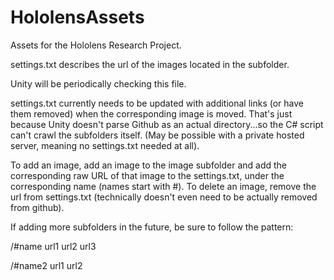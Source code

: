 # HololensAssets

Assets for the Hololens Research Project.

settings.txt describes the url of the images located in the subfolder.

Unity will be periodically checking this file.

settings.txt currently needs to be updated with additional links (or have them removed) when the corresponding image is moved. That's just because Unity doesn't parse Github as an actual directory...so the C# script can't crawl the subfolders itself. (May be possible with a private hosted server, meaning no settings.txt needed at all).

To add an image, add an image to the image subfolder and add the corresponding raw URL of that image to the settings.txt, under the corresponding name (names start with #). To delete an image, remove the url from settings.txt (technically doesn't even need to be actually removed from github).

If adding more subfolders in the future, be sure to follow the pattern:

/#name
url1
url2
url3

/#name2
url1
url2
